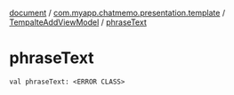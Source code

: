 [document](../../index.md) / [com.myapp.chatmemo.presentation.template](../index.md) / [TempalteAddViewModel](index.md) / [phraseText](./phrase-text.md)

# phraseText

`val phraseText: <ERROR CLASS>`